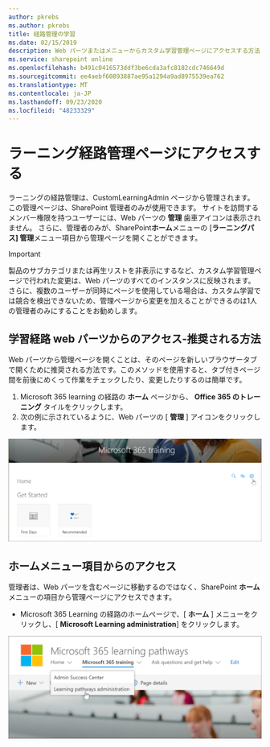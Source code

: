 ```yaml
---
author: pkrebs
ms.author: pkrebs
title: 経路管理の学習
ms.date: 02/15/2019
description: Web パーツまたはメニューからカスタム学習管理ページにアクセスする方法
ms.service: sharepoint online
ms.openlocfilehash: b491c0416573ddf3be6cda3afc8182cdc746649d
ms.sourcegitcommit: ee4aebf60893887ae95a1294a9ad8975539ea762
ms.translationtype: MT
ms.contentlocale: ja-JP
ms.lasthandoff: 09/23/2020
ms.locfileid: "48233329"
---
```

# <a name="access-the-learning-pathways-administration-page"></a>ラーニング経路管理ページにアクセスする

ラーニングの経路管理は、CustomLearningAdmin ページから管理されます。 この管理ページは、SharePoint 管理者のみが使用できます。 サイトを訪問するメンバー権限を持つユーザーには、Web パーツの **管理** 歯車アイコンは表示されません。 さらに、管理者のみが、SharePoint**ホーム**メニューの [**ラーニングパス] 管理**メニュー項目から管理ページを開くことができます。 

> [!IMPORTANT]
> 製品のサブカテゴリまたは再生リストを非表示にするなど、カスタム学習管理ページで行われた変更は、Web パーツのすべてのインスタンスに反映されます。 さらに、複数のユーザーが同時にページを使用している場合は、カスタム学習では競合を検出できないため、管理ページから変更を加えることができるのは1人の管理者のみにすることをお勧めします。  

## <a name="access-from-the-learning-pathways-web-part---preferred-method"></a>学習経路 web パーツからのアクセス-推奨される方法
Web パーツから管理ページを開くことは、そのページを新しいブラウザータブで開くために推奨される方法です。このメソッドを使用すると、タブ付きページ間を前後にめくって作業をチェックしたり、変更したりするのは簡単です。  

1. Microsoft 365 learning の経路の **ホーム** ページから、 **Office 365 のトレーニング** タイルをクリックします。
2. 次の例に示されているように、Web パーツの [ **管理** ] アイコンをクリックします。  

![cg-adminaccbtn.png](media/cg-adminaccbtn.png)

## <a name="access-from-the-home-menu-item"></a>ホームメニュー項目からのアクセス
管理者は、Web パーツを含むページに移動するのではなく、SharePoint **ホーム** メニューの項目から管理ページにアクセスできます。 

- Microsoft 365 Learning の経路のホームページで、[ **ホーム** ] メニューをクリックし、[ **Microsoft Learning administration**] をクリックします。

![cg-adminaccmenu.png](media/cg-adminaccmenu.png)